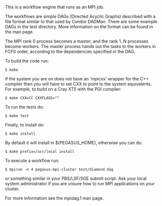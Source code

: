 This is a workflow engine that runs as an MPI job.

The workflows are simple DAGs (Directed Acyclic Graphs) described with a
file format similar to that used by Condor DAGMan. There are some example 
DAGs in the test directory. More information on the format can be found 
in the man page.

The MPI rank 0 process becomes a master, and the rank 1..N processes become
workers. The master process hands out the tasks to the workers in FCFS
order, according to the dependencies specified in the DAG.

To build the code run:

    $ make

If the system you are on does not have an 'mpicxx' wrapper for the C++
compiler then you will have to set CXX to point to the system equivalents. 
For example, to build on a Cray XT5 with the PGI compiler:

    $ make CXX=CC CXXFLAGS=""

To run the tests do:

    $ make test

Finally, to install do:

    $ make install

By default it will install in $(PEGASUS_HOME), otherwise you can do:

    $ make prefix=/usr/local install

To execute a workflow run:

    $ mpirun -n 4 pegasus-mpi-cluster test/diamond.dag

or something similar in your PBS/LSF/SGE submit script. Ask your local
system administrator if you are unsure how to run MPI applications on
your cluster.

For more information see the mpidag.1 man page.
